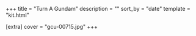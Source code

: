 +++
title = "Turn A Gundam"
description = ""
sort_by = "date"
template = "kit.html"

[extra]
cover = "gcu-00715.jpg"
+++